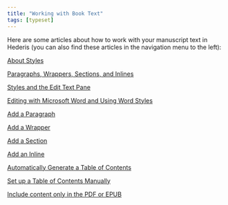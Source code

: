 ```yaml
---
title: "Working with Book Text"
tags: [typeset]
---
```

 
<html><body><section data-type="chapter" class="hsecchapter" data-hederis-type="hsecchapter" id="intro-book-text" data-pi-attrs="id: intro-book-text; data-tags: typeset;" role="doc-chapter" data-tags="typeset" data-author-name=" " data-book-title=" " title="Working with Book Text"><p class="hblkp" data-hederis-type="hblkp" id="p3VpUmdPD">Here are some articles about how to work with your manuscript text in Hederis (you can also find these articles in the navigation menu to the left): </p><p class="hblkp" data-hederis-type="hblkp" id="pKeY30WuM"><a href="{% link _docs/semantic-tagging.md %}" data-hederis-type="hspana" id="pLMq4wtDo"><span class="Hyperlink" data-hederis-type="hspnspan" id="pR0TmfYPu">About Styles</span></a></p><p class="hblkp" data-hederis-type="hblkp" id="pjjz2Z6ud"><a href="{% link _docs/paragraphs-wrappers-and-sections.md %}" data-hederis-type="hspana" id="pt1KVrZfe"><span class="Hyperlink" data-hederis-type="hspnspan" id="ppNnWmzS1">Paragraphs, Wrappers, Sections, and Inlines</span></a></p><p class="hblkp" data-hederis-type="hblkp" id="p8kCKtlb7"><a href="{% link _docs/edit-text-mode.md %}" data-hederis-type="hspana" id="p62KZnEMU"><span class="Hyperlink" data-hederis-type="hspnspan" id="pyltbuamc">Styles and the Edit Text Pane</span></a></p><p class="hblkp" data-hederis-type="hblkp" id="pX78bPNYC"><a href="{% link _docs/fine-tune-styles.md %}" data-hederis-type="hspana" id="p7sx70ZlQ"><span class="Hyperlink" data-hederis-type="hspnspan" id="pKSaptL2L">Editing with Microsoft Word and Using Word Styles</span></a></p><p class="hblkp" data-hederis-type="hblkp" id="pLgi9u8vK"><a href="{% link _docs/add-a-paragraph.md %}" data-hederis-type="hspana" id="pN6yxb2qQ"><span class="Hyperlink" data-hederis-type="hspnspan" id="pAd6ZzXvj">Add a Paragraph</span></a></p><p class="hblkp" data-hederis-type="hblkp" id="paVvFaCxF"><a href="{% link _docs/add-a-wrapper.md %}" data-hederis-type="hspana" id="p6UatGx1C"><span class="Hyperlink" data-hederis-type="hspnspan" id="pxBQ5WdVs">Add a Wrapper</span></a></p><p class="hblkp" data-hederis-type="hblkp" id="pRSGSVq9n"><a href="{% link _docs/add-a-section.md %}" data-hederis-type="hspana" id="p3MDDqDdu"><span class="Hyperlink" data-hederis-type="hspnspan" id="pqgfAT8jt">Add a Section</span></a></p><p class="hblkp" data-hederis-type="hblkp" id="pbqtilMm7"><a href="{% link _docs/add-an-inline.md %}" data-hederis-type="hspana" id="pUE0Sj2oo"><span class="Hyperlink" data-hederis-type="hspnspan" id="pByGZUNxh">Add an Inline</span></a></p><p class="hblkp" data-hederis-type="hblkp" id="pOvqJOcHe"><a href="{% link _docs/autogen-a-toc.md %}" data-hederis-type="hspana" id="pQdhgOSi9"><span class="Hyperlink" data-hederis-type="hspnspan" id="pSPCQLnFe">Automatically Generate a Table of Contents</span></a></p><p class="hblkp" data-hederis-type="hblkp" id="phm8TlKov"><a href="{% link _docs/setup-a-toc.md %}" data-hederis-type="hspana" id="pfRXhBuQo"><span class="Hyperlink" data-hederis-type="hspnspan" id="prYThRd33">Set up a Table of Contents Manually</span></a></p><p class="hblkp" data-hederis-type="hblkp" id="pRnX4WLFh"><a href="{% link _docs/include-custom-content.md %}" data-hederis-type="hspana" id="p6JUtaffq"><span class="Hyperlink" data-hederis-type="hspnspan" id="p4Xdmeszy">Include content only in the PDF or EPUB</span></a></p></section></body></html>
